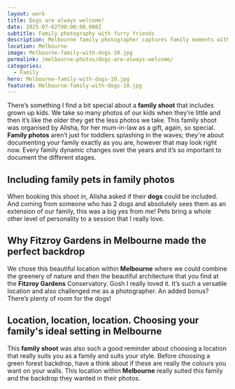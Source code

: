 ```yaml
---
layout: work
title: Dogs are always welcome!
date: 2025-07-02T00:00:00.000Z
subtitle: Family photography with furry friends
description: Melbourne family photographer captures family moments with beloved dogs. Natural family photography session where pets are always welcome and included in the fun.
location: Melbourne
image: Melbourne-family-with-dogs-10.jpg
permalink: /melbourne-photos/dogs-are-always-welcome/
categories:
  - Family
hero: Melbourne-family-with-dogs-10.jpg
featured: Melbourne-family-with-dogs-10.jpg
---
```


There’s something I find a bit special about a **family shoot** that includes grown up kids. We take so many photos of our kids when they’re little and then it’s like the older they get the less photos we take. This family shoot was organised by Alisha, for her mum-in-law as a gift, again, so special. **Family photos** aren’t just for toddlers splashing in the waves; they're about documenting your family exactly as you are, however that may look right now. Every family dynamic changes over the years and it’s so important to document the different stages.

## Including family pets in family photos

When booking this shoot in, Alisha asked if their **dogs** could be included. And coming from someone who has 2 dogs and absolutely sees them as an extension of our family, this was a big yes from me! Pets bring a whole other level of personality to a session that I really love.

## Why Fitzroy Gardens in Melbourne made the perfect backdrop

We chose this beautiful location within **Melbourne** where we could combine the greenery of nature and then the beautiful architecture that you find at the **Fitzroy Gardens** Conservatory. Gosh I really loved it. It’s such a versatile location and also challenged me as a photographer. An added bonus? There’s plenty of room for the dogs!

## Location, location, location. Choosing your family's ideal setting in Melbourne

This **family shoot** was also such a good reminder about choosing a location that really suits you as a family and suits your style. Before choosing a green forest backdrop, have a think about if these are really the colours you want on your walls. This location within **Melbourne** really suited this family and the backdrop they wanted in their photos.
